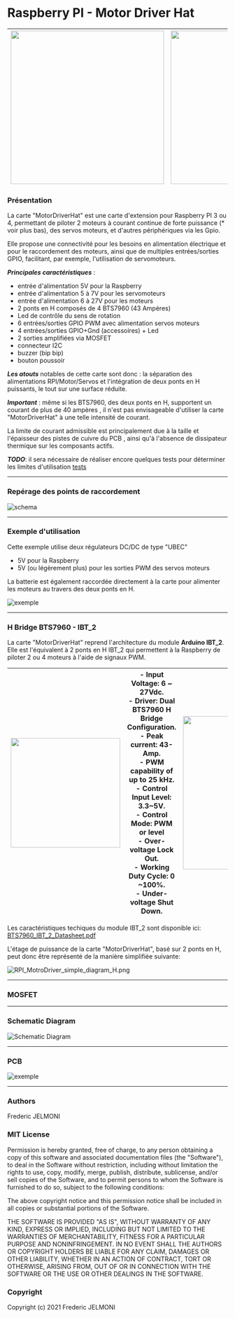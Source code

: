 # Raspberry PI - Motor Driver Hat

| <a href="photos/FJ1_9877.jpg"><img src="photos/FJ1_9877.jpg" width="350"></a>|<a href="photos/FJ1_9879.jpg"><img src="photos/FJ1_9879.jpg" width="350"></a>|
|-----|-----|

### Présentation

La carte "MotorDriverHat" est une carte d'extension pour Raspberry PI 3 ou 4, permettant de piloter 2 moteurs à courant continue de forte puissance (* voir plus bas), des servos moteurs, et d'autres périphériques via les Gpio.    

Elle propose une connectivité pour les besoins en alimentation électrique et pour le raccordement des moteurs, ainsi que de multiples entrées/sorties GPIO, facilitant, par exemple, l'utilisation de servomoteurs.   


***Principales caractéristiques*** :

- entrée d'alimentation 5V pour la Raspberry
- entrée d'alimentation 5 à 7V pour les servomoteurs
- entrée d'alimentation  6 à 27V pour les moteurs
- 2 ponts en H composés de 4 BTS7960 (43 Ampères)
- Led de contrôle du sens de rotation
- 6 entrées/sorties GPIO PWM avec alimentation servos moteurs
- 4 entrées/sorties GPIO+Gnd (accessoires) + Led  
- 2 sorties amplifiées via MOSFET
- connecteur I2C
- buzzer (bip bip)
- bouton poussoir


***Les atouts*** notables de cette carte sont donc : la séparation des alimentations RPI/Motor/Servos et l'intégration de deux ponts en H puissants, le tout sur une surface réduite.


***Important*** : même si les BTS7960, des deux ponts en H, supportent un courant de plus de 40 ampères , il n'est pas envisageable d'utiliser la carte "MotorDriverHat" à une telle intensité de courant.

La limite de courant admissible est principalement due à la taille et l'épaisseur des pistes de cuivre du PCB , ainsi qu'à l'absence de dissipateur thermique sur les composants actifs.  

***TODO***: il sera nécessaire de réaliser encore quelques tests pour déterminer les limites d'utilisation [tests](docs/MotorDriverHat_tests.md)  

---
### Repérage des points de raccordement

![schema](schemas/RPI_MotorDriverHat.png)

---
### Exemple d'utilisation

Cette exemple utilise deux régulateurs DC/DC de type "UBEC"
* 5V pour la Raspberry
* 5V (ou légèrement plus) pour les sorties PWM des servos moteurs

La batterie est également raccordée directement à la carte pour alimenter les moteurs au travers des deux ponts en H.

![exemple](schemas/RPI_MotorDriverHat_Exemple.png)

---
### H Bridge BTS7960 - IBT_2

La carte "MotorDriverHat" reprend l'architecture du module **Arduino IBT_2**. Elle est l'équivalent à 2 ponts en H IBT_2 qui permettent à la Raspberry de piloter 2 ou 4 moteurs à l'aide de signaux PWM.  

|<a href="img/IBT_2.png"><img src="img/IBT_2.png" width="250"></a>|- Input Voltage: 6 ~ 27Vdc.</br>- Driver: Dual BTS7960 H Bridge Configuration.</br>- Peak current: 43-Amp.</br>- PWM capability of up to 25 kHz.</br>- Control Input Level: 3.3~5V.</br>- Control Mode: PWM or level</br>- Over-voltage Lock Out.</br>- Working Duty Cycle: 0 ~100%.</br>- Under-voltage Shut Down.</br>|<a href="schemas/RPI_and_IBT_2.png"><img src="schemas/RPI_and_IBT_2.png" width="350"></a>
|-|-|-|

Les caractéristiques techiques du module IBT_2 sont disponible ici: [BTS7960_IBT_2_Datasheet.pdf](docs/BTS7960_IBT_2_Datasheet.pdf)

L'étage de puissance de la carte "MotorDriverHat", basé sur 2 ponts en H, peut donc être représenté de la manière simplifiée suivante:

![RPI_MotroDriver_simple_diagram_H.png](schemas/RPI_MotroDriver_simple_diagram_H.png)

---
### MOSFET

---
### Schematic Diagram

![Schematic Diagram](schemas/Schematic.png)

---
### PCB

![exemple](schemas/PCB.png)

---
### Authors
Frederic JELMONI

### MIT License
Permission is hereby granted, free of charge, to any person obtaining a copy
of this software and associated documentation files (the "Software"), to deal
in the Software without restriction, including without limitation the rights
to use, copy, modify, merge, publish, distribute, sublicense, and/or sell
copies of the Software, and to permit persons to whom the Software is
furnished to do so, subject to the following conditions:

The above copyright notice and this permission notice shall be included in all
copies or substantial portions of the Software.

THE SOFTWARE IS PROVIDED "AS IS", WITHOUT WARRANTY OF ANY KIND, EXPRESS OR
IMPLIED, INCLUDING BUT NOT LIMITED TO THE WARRANTIES OF MERCHANTABILITY,
FITNESS FOR A PARTICULAR PURPOSE AND NONINFRINGEMENT. IN NO EVENT SHALL THE
AUTHORS OR COPYRIGHT HOLDERS BE LIABLE FOR ANY CLAIM, DAMAGES OR OTHER
LIABILITY, WHETHER IN AN ACTION OF CONTRACT, TORT OR OTHERWISE, ARISING FROM,
OUT OF OR IN CONNECTION WITH THE SOFTWARE OR THE USE OR OTHER DEALINGS IN THE
SOFTWARE.

### Copyright
Copyright (c) 2021 Frederic JELMONI
